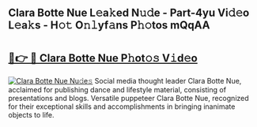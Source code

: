 ## Clara Botte Nue L𝚎a𝚔ed N𝚞𝚍e - Part-4yu Vi𝚍𝚎o L𝚎a𝚔s - H𝚘𝚝 O𝚗𝚕yf𝚊ns P𝚑𝚘tos mQqAA

# <h2><a href="http://kfe0czl.oniu.top/?m=Clara+Botte+Nue">🔗👉 🔴 Clara Botte Nue P𝚑ot𝚘𝚜 V𝚒d𝚎o</a></h2>

[![Clara Botte Nue Nu𝚍e𝚜](https://i.imgur.com/0qMVB7G.gif)](http://kfe0czl.oniu.top/?m=Clara+Botte+Nue)
Social media thought leader Clara Botte Nue, acclaimed for publishing dance and lifestyle material, consisting of presentations and blogs. Versatile puppeteer Clara Botte Nue, recognized for their exceptional skills and accomplishments in bringing inanimate objects to life.  
